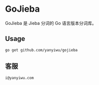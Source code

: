 # GoJieba

GoJieba 是 Jieba 分词的 Go 语言版本分词库。

## Usage

```
go get github.com/yanyiwu/gojieba
```

## 客服

```
i@yanyiwu.com
```
